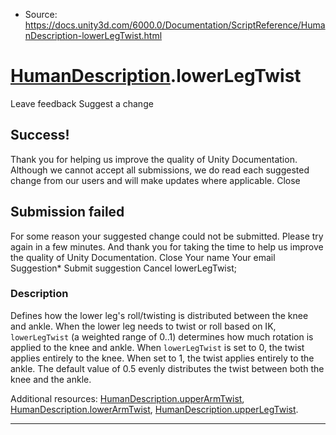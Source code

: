 * Source: https://docs.unity3d.com/6000.0/Documentation/ScriptReference/HumanDescription-lowerLegTwist.html

#  [HumanDescription](https://docs.unity3d.com/6000.0/Documentation/ScriptReference/HumanDescription.html).lowerLegTwist
Leave feedback
Suggest a change
## Success!
Thank you for helping us improve the quality of Unity Documentation. Although we cannot accept all submissions, we do read each suggested change from our users and will make updates where applicable.
Close
## Submission failed
For some reason your suggested change could not be submitted. Please <a>try again</a> in a few minutes. And thank you for taking the time to help us improve the quality of Unity Documentation.
Close
Your name Your email Suggestion* Submit suggestion
Cancel
lowerLegTwist; 
### Description
Defines how the lower leg's roll/twisting is distributed between the knee and ankle.
When the lower leg needs to twist or roll based on IK, `lowerLegTwist` (a weighted range of 0..1) determines how much rotation is applied to the knee and ankle. When `lowerLegTwist` is set to 0, the twist applies entirely to the knee. When set to 1, the twist applies entirely to the ankle. The default value of 0.5 evenly distributes the twist between both the knee and the ankle.  
  
Additional resources: [HumanDescription.upperArmTwist](https://docs.unity3d.com/6000.0/Documentation/ScriptReference/HumanDescription-upperArmTwist.html), [HumanDescription.lowerArmTwist](https://docs.unity3d.com/6000.0/Documentation/ScriptReference/HumanDescription-lowerArmTwist.html), [HumanDescription.upperLegTwist](https://docs.unity3d.com/6000.0/Documentation/ScriptReference/HumanDescription-upperLegTwist.html).
* * *
